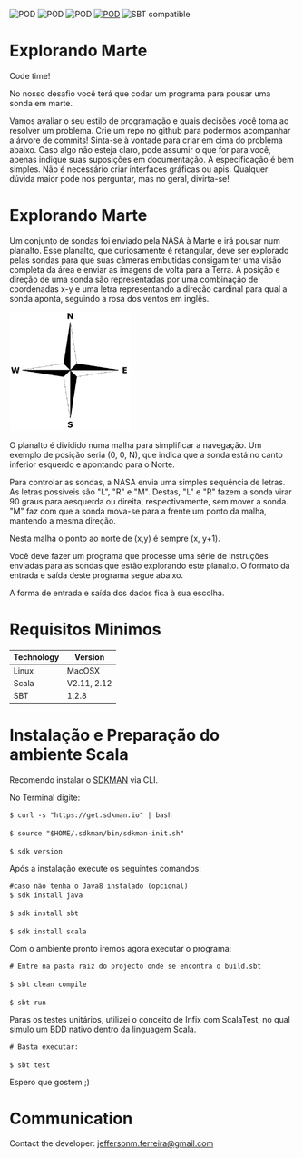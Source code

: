 ![POD](https://img.shields.io/badge/version-v1.0.0-blue.svg)
![POD](https://img.shields.io/badge/language-Scala-orange.svg)
![POD](https://img.shields.io/badge/platform-Linux-black.svg)
[![POD](https://img.shields.io/badge/license-GNU-lightgrey.svg)](./LICENSE)
![SBT compatible](https://img.shields.io/badge/SBT-compatible-4BC51D.svg?style=flat)

# Explorando Marte

Code time!

No nosso desafio você terá que codar um programa para pousar uma sonda em marte.

Vamos avaliar o seu estilo de programação e quais decisões você toma ao resolver um
problema. Crie um repo no github para podermos acompanhar a árvore de commits!
Sinta-se à vontade para criar em cima do problema abaixo. 
Caso algo não esteja claro,
pode assumir o que for para você, apenas indique suas suposições em documentação.
A especificação é bem simples. Não é necessário criar interfaces gráficas ou apis.
Qualquer dúvida maior pode nos perguntar, mas no geral, divirta-se!

# Explorando Marte

Um conjunto de sondas foi enviado pela NASA à Marte e irá pousar num planalto. Esse
planalto, que curiosamente é retangular, deve ser explorado pelas sondas para que
suas câmeras embutidas consigam ter uma visão completa da área e enviar as
imagens de volta para a Terra.
A posição e direção de uma sonda são representadas por uma combinação de
coordenadas x-y e uma letra representando a direção cardinal para qual a sonda
aponta, seguindo a rosa dos ventos em inglês.

![IMAGE](./estrela.png)

O planalto é dividido numa malha para simplificar a navegação. Um exemplo de
posição seria (0, 0, N), que indica que a sonda está no canto inferior esquerdo e
apontando para o Norte.

Para controlar as sondas, a NASA envia uma simples sequência de letras. As letras
possíveis são "L", "R" e "M". Destas, "L" e "R" fazem a sonda virar 90 graus para aesquerda ou direita, respectivamente, sem mover a sonda. "M" faz com que a sonda
mova-se para a frente um ponto da malha, mantendo a mesma direção.

Nesta malha o ponto ao norte de (x,y) é sempre (x, y+1).

Você deve fazer um programa que processe uma série de instruções enviadas para as
sondas que estão explorando este planalto. O formato da entrada e saída deste
programa segue abaixo.

A forma de entrada e saída dos dados fica à sua escolha.

# Requisitos Minimos

Technology | Version
------- | --------
Linux | MacOSX | FreeBSD | Windows 10
Scala | V2.11, 2.12
SBT   | 1.2.8

# Instalação e Preparação do ambiente Scala

Recomendo instalar o [SDKMAN](https://sdkman.io/) via CLI.

No Terminal digite:

```
$ curl -s "https://get.sdkman.io" | bash

$ source "$HOME/.sdkman/bin/sdkman-init.sh"

$ sdk version
```
Após a instalação execute os seguintes comandos:

```
#caso não tenha o Java8 instalado (opcional)
$ sdk install java

$ sdk install sbt

$ sdk install scala
```

Com o ambiente pronto iremos agora executar o programa:

```
# Entre na pasta raiz do projecto onde se encontra o build.sbt

$ sbt clean compile

$ sbt run
```

Paras os testes unitários, utilizei o conceito de Infix com ScalaTest,
no qual simulo um BDD nativo dentro da linguagem Scala. 

```
# Basta executar:

$ sbt test
```

Espero que gostem ;)

# Communication

Contact the developer:
[jeffersonm.ferreira@gmail.com](mailto:jeffersonm.ferreira@gmail.com)